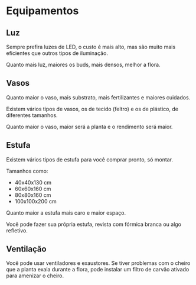 # Equipamentos

## Luz

Sempre prefira luzes de LED, o custo é mais alto, mas são muito mais eficientes que outros tipos de iluminação.

Quanto mais luz, maiores os buds, mais densos, melhor a flora.

## Vasos

Quanto maior o vaso, mais substrato, mais fertilizantes e maiores cuidados.

Existem vários tipos de vasos, os de tecido (feltro) e os de plástico, de diferentes tamanhos.

Quanto maior o vaso, maior será a planta e o rendimento será maior.

## Estufa

Existem vários tipos de estufa para você comprar pronto, só montar.

Tamanhos como:

- 40x40x130 cm
- 60x60x160 cm
- 80x80x160 cm
- 100x100x200 cm

Quanto maior a estufa mais caro e maior espaço.

Você pode fazer sua própria estufa, revista com fórmica branca ou algo refletivo.

## Ventilação

Você pode usar ventiladores e exaustores. Se tiver problemas com o cheiro que a planta exala durante a flora, pode instalar um filtro de carvão ativado para amenizar o cheiro.